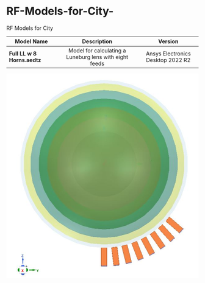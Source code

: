 # RF-Models-for-City-
RF Models for City

| Model Name | Description | Version | 
| ------------- |:-------------:|:-------------:|
| **Full LL w 8 Horns.aedtz** | Model for calculating a Luneburg lens with eight feeds | Ansys Electronics Desktop 2022 R2| 

<p align="center">
  <img src="https://github.com/Den1sovDm1triy/RF-Models-for-City-/blob/main/fig_1.JPG"/>
</p>
